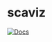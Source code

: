 # scaviz

[![Docs](https://img.shields.io/badge/Docs-API-green.svg?longCache=true&logo=read-the-docs&logoColor=white)](./api/index.html)